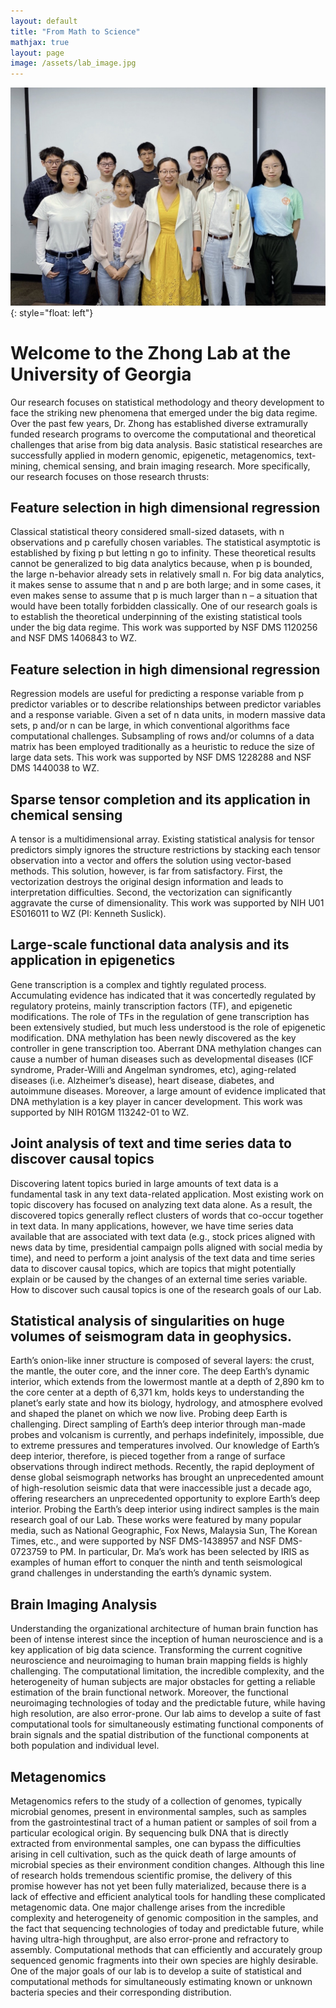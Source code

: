 ```yaml
---
layout: default
title: "From Math to Science"
mathjax: true
layout: page
image: /assets/lab_image.jpg
---
```

![](/assets/lab_image.jpg){: style="float: left"}
# Welcome to the Zhong Lab at the University of Georgia
Our research focuses on statistical methodology and theory development to face the striking new phenomena that emerged under the big data regime. Over the past few years, Dr. Zhong has established diverse extramurally funded research programs to overcome the computational and theoretical challenges that arise from big data analysis. Basic statistical researches are successfully applied in modern genomic, epigenetic, metagenomics, text-mining, chemical sensing, and brain imaging research.
More specifically, our research focuses on those research thrusts:
## Feature selection in high dimensional regression
Classical statistical theory considered small-sized datasets, with n observations and p carefully chosen variables. The statistical asymptotic is established by fixing p but letting n go to infinity. These theoretical results cannot be generalized to big data analytics because, when p is bounded, the large n-behavior already sets in relatively small n. For big data analytics, it makes sense to assume that n and p are both large; and in some cases, it even makes sense to assume that p is much larger than n – a situation that would have been totally forbidden classically. One of our research goals is to establish the theoretical underpinning of the existing statistical tools under the big data regime. This work was supported by NSF DMS 1120256 and NSF DMS 1406843 to WZ.
## Feature selection in high dimensional regression
Regression models are useful for predicting a response variable from p predictor variables or to describe relationships between predictor variables and a response variable. Given a set of n data units, in modern massive data sets, p and/or n can be large, in which conventional algorithms face computational challenges. Subsampling of rows and/or columns of a data matrix has been employed traditionally as a heuristic to reduce the size of large data sets. This work was supported by NSF DMS 1228288 and NSF DMS 1440038 to WZ.
## Sparse tensor completion and its application in chemical sensing
A tensor is a multidimensional array. Existing statistical analysis for tensor predictors simply ignores the structure restrictions by stacking each tensor observation into a vector and offers the solution using vector-based methods. This solution, however, is far from satisfactory. First, the vectorization destroys the original design information and leads to interpretation difficulties. Second, the vectorization can significantly aggravate the curse of dimensionality. This work was supported by NIH U01 ES016011 to WZ (PI: Kenneth Suslick).
## Large-scale functional data analysis and its application in epigenetics
Gene transcription is a complex and tightly regulated process. Accumulating evidence has indicated that it was concertedly regulated by regulatory proteins, mainly transcription factors (TF), and epigenetic modifications. The role of TFs in the regulation of gene transcription has been extensively studied, but much less understood is the role of epigenetic modification. DNA methylation has been newly discovered as the key controller in gene transcription too. Aberrant DNA methylation changes can cause a number of human diseases such as developmental diseases (ICF syndrome, Prader-Willi and Angelman syndromes, etc), aging-related diseases (i.e. Alzheimer’s disease), heart disease, diabetes, and autoimmune diseases. Moreover, a large amount of evidence implicated that DNA methylation is a key player in cancer development. This work was supported by NIH R01GM 113242-01 to WZ.
## Joint analysis of text and time series data to discover causal topics
Discovering latent topics buried in large amounts of text data is a fundamental task in any text data-related application. Most existing work on topic discovery has focused on analyzing text data alone. As a result, the discovered topics generally reflect clusters of words that co-occur together in text data. In many applications, however, we have time series data available that are associated with text data (e.g., stock prices aligned with news data by time, presidential campaign polls aligned with social media by time), and need to perform a joint analysis of the text data and time series data to discover causal topics, which are topics that might potentially explain or be caused by the changes of an external time series variable. How to discover such causal topics is one of the research goals of our Lab.
## Statistical analysis of singularities on huge volumes of seismogram data in geophysics.
Earth’s onion-like inner structure is composed of several layers: the crust, the mantle, the outer core, and the inner core. The deep Earth’s dynamic interior, which extends from the lowermost mantle at a depth of 2,890 km to the core center at a depth of 6,371 km, holds keys to understanding the planet’s early state and how its biology, hydrology, and atmosphere evolved and shaped the planet on which we now live. Probing deep Earth is challenging. Direct sampling of Earth’s deep interior through man-made probes and volcanism is currently, and perhaps indefinitely, impossible, due to extreme pressures and temperatures involved. Our knowledge of Earth’s deep interior, therefore, is pieced together from a range of surface observations through indirect methods. Recently, the rapid deployment of dense global seismograph networks has brought an unprecedented amount of high-resolution seismic data that were inaccessible just a decade ago, offering researchers an unprecedented opportunity to explore Earth’s deep interior. Probing the Earth’s deep interior using indirect samples is the main research goal of our Lab. These works were featured by many popular media, such as National Geographic, Fox News, Malaysia Sun, The Korean Times, etc.,  and were supported by NSF DMS-1438957 and NSF DMS-0723759 to PM. In particular, Dr. Ma’s work has been selected by IRIS as examples of human effort to conquer the ninth and tenth seismological grand challenges in understanding the earth’s dynamic system.
## Brain Imaging Analysis
Understanding the organizational architecture of human brain function has been of intense interest since the inception of human neuroscience and is a key application of big data science. Transforming the current cognitive neuroscience and neuroimaging to human brain mapping fields is highly challenging. The computational limitation, the incredible complexity, and the heterogeneity of human subjects are major obstacles for getting a reliable estimation of the brain functional network. Moreover, the functional neuroimaging technologies of today and the predictable future, while having high resolution, are also error-prone. Our lab aims to develop a suite of fast computational tools for simultaneously estimating functional components of brain signals and the spatial distribution of the functional components at both population and individual level.
## Metagenomics
Metagenomics refers to the study of a collection of genomes, typically microbial genomes, present in environmental samples, such as samples from the gastrointestinal tract of a human patient or samples of soil from a particular ecological origin. By sequencing bulk DNA that is directly extracted from environmental samples, one can bypass the difficulties arising in cell cultivation, such as the quick death of large amounts of microbial species as their environment condition changes. Although this line of research holds tremendous scientific promise, the delivery of this promise however has not yet been fully materialized, because there is a lack of effective and efficient analytical tools for handling these complicated metagenomic data. One major challenge arises from the incredible complexity and heterogeneity of genomic composition in the samples, and the fact that sequencing technologies of today and predictable future, while having ultra-high throughput, are also error-prone and refractory to assembly. Computational methods that can efficiently and accurately group sequenced genomic fragments into their own species are highly desirable. One of the major goals of our lab is to develop a suite of statistical and computational methods for simultaneously estimating known or unknown bacteria species and their corresponding distribution.
